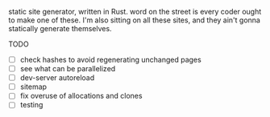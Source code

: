 static site generator, written in Rust. word on the street is every coder ought to make one of these. I'm also sitting
on all these sites, and they ain't gonna statically generate themselves.


TODO
- [ ] check hashes to avoid regenerating unchanged pages
- [ ] see what can be parallelized
- [ ] dev-server autoreload
- [ ] sitemap
- [ ] fix overuse of allocations and clones
- [ ] testing
